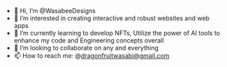 - 👋 Hi, I’m @WasabeeDesigns
- 👀 I’m interested in creating interactive and robust websites and web apps 
- 🌱 I’m currently learning to develop NFTs, Utilize the power of AI tools to enhance my code and Engineering concepts overall
- 💞️ I’m looking to collaborate on any and everything 
- 📫 How to reach me: @dragonfruitwasabi@gmail.com

<!---
WasabeeDesigns/WasabeeDesigns is a ✨ special ✨ repository because its `README.md` (this file) appears on your GitHub profile.
You can click the Preview link to take a look at your changes.
--->
